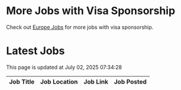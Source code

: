 # More Jobs with Visa Sponsorship

Check out [Europe Jobs](https://github.com/sureshparimi/europejobs#latest-jobs) for more jobs with visa sponsorship.

# Latest Jobs

This page is updated at July 02, 2025 07:34:28

| Job Title | Job Location | Job Link | Job Posted |
| --- | --- | --- | --- |
